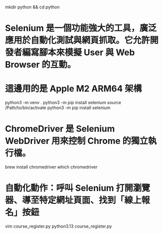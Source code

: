mkdir python && cd python
# Selenium 是一個功能強大的工具，廣泛應用於自動化測試與網頁抓取。它允許開發者編寫腳本來模擬 User 與 Web Browser 的互動。
# 這邊用的是 Apple M2 ARM64 架構
python3 -m venv .
python3 -m pip install selenium
source /Path/to/bin/activate
python3 -m pip install selenium
# ChromeDriver 是 Selenium WebDriver 用來控制 Chrome 的獨立執行檔。
brew install chromedriver
which chromedriver
# 自動化動作：呼叫 Selenium 打開瀏覽器、導至特定網址頁面、找到「線上報名」按鈕
vim course_register.py
python3.13 course_register.py
